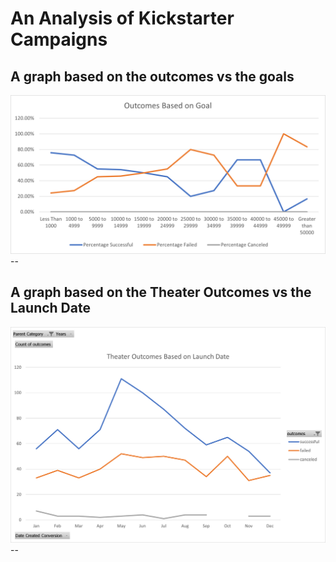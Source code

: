 # An Analysis of Kickstarter Campaigns

## A graph based on the outcomes vs the goals
<img src="Kickstarter_Challenge/Resources/Outcomes_vs_Goals.png" alt="Outcomes vs Goals" width="600"/>
--

## A graph based on the Theater Outcomes vs the Launch Date
<img src="Kickstarter_Challenge/Resources/Theater_Outcomes_vs_launch.png" alt="Theater Outcomes vs Launch" width="600"/>
--
